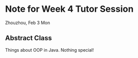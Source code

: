 # Note for Week 4 Tutor Session

Zhouzhou, Feb 3 Mon

## Abstract Class

Things about OOP in Java. Nothing special!